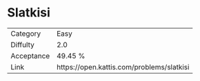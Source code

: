 # Slatkisi

<table>
    <tr>
        <td>Category</td>
        <td>Easy</td>
    </tr>
    <tr>
        <td>Diffulty</td>
        <td>2.0</td>
    </tr>
    <tr>
        <td>Acceptance</td>
        <td>49.45 %</td>
    </tr>
    <tr>
        <td>Link</td>
        <td>https://open.kattis.com/problems/slatkisi</td>
    </tr>
</table>